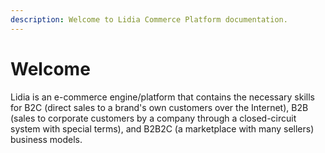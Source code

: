 ```yaml
---
description: Welcome to Lidia Commerce Platform documentation.
---
```


# Welcome

Lidia is an e-commerce engine/platform that contains the necessary skills for B2C (direct sales to a brand's own customers over the Internet), B2B (sales to corporate customers by a company through a closed-circuit system with special terms), and B2B2C (a marketplace with many sellers) business models.

